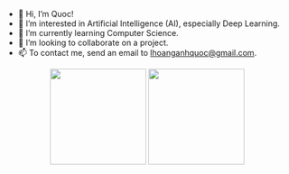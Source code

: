 - 👋 Hi, I’m Quoc!
- 👀 I’m interested in Artificial Intelligence (AI), especially Deep Learning.
- 🌱 I’m currently learning Computer Science.
- 💞️ I’m looking to collaborate on a project.
- 📫 To contact me, send an email to lhoanganhquoc@gmail.com.

<div align="center">
<a>
  <img align="center" height="170em" src="https://github-readme-stats.vercel.app/api?username=AnhQuoc533&theme=algolia&show_icons=true&custom_title=MY GITHUB STATISTICS" />
</a>
<a>
  <img align="center" height="170em" src="https://github-readme-stats.vercel.app/api/top-langs/?username=AnhQuoc533&theme=algolia&layout=compact&card_width=230" />
</a>
</div>
